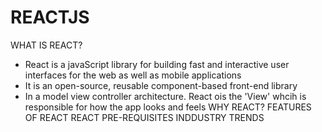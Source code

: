 # REACTJS 

WHAT IS REACT? 
- React is a javaScript library for building fast and interactive user interfaces for the web as well as mobile applications 
- It is an open-source, reusable component-based front-end library
- In a model view controller architecture. React ois the 'View' whcih is responsible for how the app looks and feels
WHY REACT?
FEATURES OF REACT
REACT PRE-REQUISITES 
INDDUSTRY TRENDS
